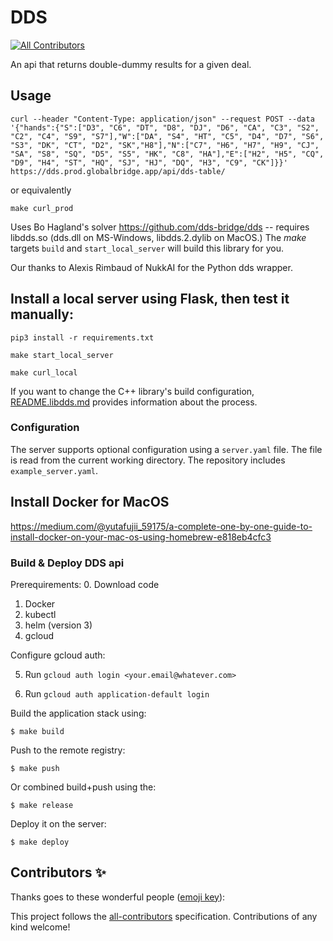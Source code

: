 # DDS
<!-- ALL-CONTRIBUTORS-BADGE:START - Do not remove or modify this section -->
[![All Contributors](https://img.shields.io/badge/all_contributors-0-orange.svg?style=flat-square)](#contributors-)
<!-- ALL-CONTRIBUTORS-BADGE:END -->
An api that returns double-dummy results for a given deal.

## Usage
```
curl --header "Content-Type: application/json" --request POST --data '{"hands":{"S":["D3", "C6", "DT", "D8", "DJ", "D6", "CA", "C3", "S2", "C2", "C4", "S9", "S7"],"W":["DA", "S4", "HT", "C5", "D4", "D7", "S6", "S3", "DK", "CT", "D2", "SK","H8"],"N":["C7", "H6", "H7", "H9", "CJ", "SA", "S8", "SQ", "D5", "S5", "HK", "C8", "HA"],"E":["H2", "H5", "CQ", "D9", "H4", "ST", "HQ", "SJ", "HJ", "DQ", "H3", "C9", "CK"]}}' https://dds.prod.globalbridge.app/api/dds-table/
```
or equivalently
```
make curl_prod
```
Uses Bo Hagland's solver https://github.com/dds-bridge/dds -- requires libdds.so (dds.dll on MS-Windows, libdds.2.dylib on MacOS.) The *make* targets `build` and `start_local_server` will build this library for you. 

Our thanks to Alexis Rimbaud of NukkAI for the Python dds wrapper.

## Install a local server using Flask, then test it manually:

```
pip3 install -r requirements.txt

make start_local_server

make curl_local
```

If you want to change the C++ library's build configuration,
[README.libdds.md](README.libdds.md) provides information about the process.

### Configuration ###

The server supports optional configuration using a `server.yaml` file. The file is
read from the current working directory. The repository includes `example_server.yaml`.

## Install Docker for MacOS

https://medium.com/@yutafujii_59175/a-complete-one-by-one-guide-to-install-docker-on-your-mac-os-using-homebrew-e818eb4cfc3

### Build & Deploy DDS api ###

Prerequirements:
0. Download code
1. Docker
2. kubectl
3. helm (version 3)
4. gcloud

Configure gcloud auth:

5. Run `gcloud auth login <your.email@whatever.com>`

6. Run `gcloud auth application-default login`


Build the application stack using:
```
$ make build
```

Push to the remote registry:
```
$ make push
```

Or combined build+push using the:
```
$ make release
```

Deploy it on the server:
```
$ make deploy
```

## Contributors ✨

Thanks goes to these wonderful people ([emoji key](https://allcontributors.org/docs/en/emoji-key)):

<!-- ALL-CONTRIBUTORS-LIST:START - Do not remove or modify this section -->
<!-- prettier-ignore-start -->
<!-- markdownlint-disable -->
<!-- markdownlint-enable -->
<!-- prettier-ignore-end -->
<!-- ALL-CONTRIBUTORS-LIST:END -->

This project follows the [all-contributors](https://github.com/all-contributors/all-contributors) specification. Contributions of any kind welcome!
